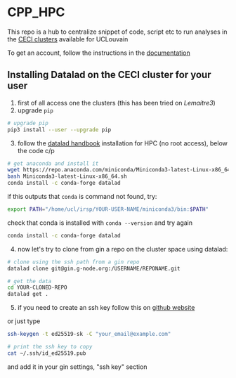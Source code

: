 # CPP_HPC

This repo is a hub to centralize snippet of code, script etc to run analyses in
the [CECI clusters](http://www.ceci-hpc.be/) available for UCLouvain

To get an account, follow the instructions in the
[documentation](https://support.ceci-hpc.be/doc/)

## Installing Datalad on the CECI cluster for your user

1. first of all access one the clusters (this has been tried on _Lemaitre3_)
2. upgrade `pip`

```bash
# upgrade pip
pip3 install --user --upgrade pip
```

3. follow the
   [datalad handbook](http://handbook.datalad.org/en/latest/intro/installation.html#norootinstall)
   installation for HPC (no root access), below the code c/p

```bash
# get anaconda and install it
wget https://repo.anaconda.com/miniconda/Miniconda3-latest-Linux-x86_64.sh
bash Miniconda3-latest-Linux-x86_64.sh
conda install -c conda-forge datalad
```

if this outputs that `conda` is command not found, try:

```bash
export PATH="/home/ucl/irsp/YOUR-USER-NAME/miniconda3/bin:$PATH"
```

check that conda is installed with `conda --version` and try again

```bash
conda install -c conda-forge datalad
```

4. now let's try to clone from gin a repo on the cluster space using datalad:

```BASH
# clone using the ssh path from a gin repo
datalad clone git@gin.g-node.org:/USERNAME/REPONAME.git

# get the data
cd YOUR-CLONED-REPO
datalad get .
```

5. if you need to create an ssh key follow this on
   [github website](https://docs.github.com/en/github/authenticating-to-github/connecting-to-github-with-ssh/generating-a-new-ssh-key-and-adding-it-to-the-ssh-agent)

or just type

```bash
ssh-keygen -t ed25519-sk -C "your_email@example.com"

# print the ssh key to copy
cat ~/.ssh/id_ed25519.pub
```

and add it in your gin settings, "ssh key" section
